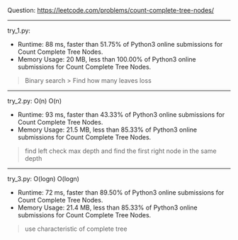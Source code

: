 Question: https://leetcode.com/problems/count-complete-tree-nodes/

---

try_1.py:
* Runtime: 88 ms, faster than 51.75% of Python3 online submissions for Count Complete Tree Nodes.
* Memory Usage: 20 MB, less than 100.00% of Python3 online submissions for Count Complete Tree Nodes.

> Binary search
	> Find how many leaves loss

---

try_2.py: O(n) O(n)

* Runtime: 93 ms, faster than 43.33% of Python3 online submissions for Count Complete Tree Nodes.
* Memory Usage: 21.5 MB, less than 85.33% of Python3 online submissions for Count Complete Tree Nodes.

> find left check max depth and find the first right node in the same depth

---

try_3.py: O(logn) O(logn)

* Runtime: 72 ms, faster than 89.50% of Python3 online submissions for Count Complete Tree Nodes.
* Memory Usage: 21.4 MB, less than 85.33% of Python3 online submissions for Count Complete Tree Nodes.

> use characteristic of complete tree
